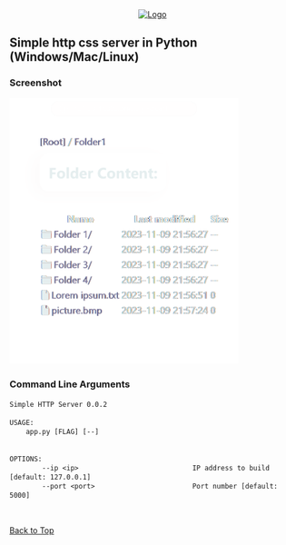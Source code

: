 
<a name="readme-top"></a>
<a name="Simple http server"></a>
<br />
<div>
  <a align="center" href="https://github.com/github_username/repo_name">
    <div align="center">
  <img src="./favicon.ico" alt="Logo" width="80" height="80">
</div>

  </a>

<h2>Simple http css server in Python (Windows/Mac/Linux)</h3>

### Screenshot
<img src="./image1.png" width="80%" height="80%">

### Command Line Arguments
```
Simple HTTP Server 0.0.2

USAGE:
    app.py [FLAG] [--]


OPTIONS:
        --ip <ip>                            IP address to build [default: 127.0.0.1]
        --port <port>                        Port number [default: 5000]



```

[Back to Top](#readme-top)



